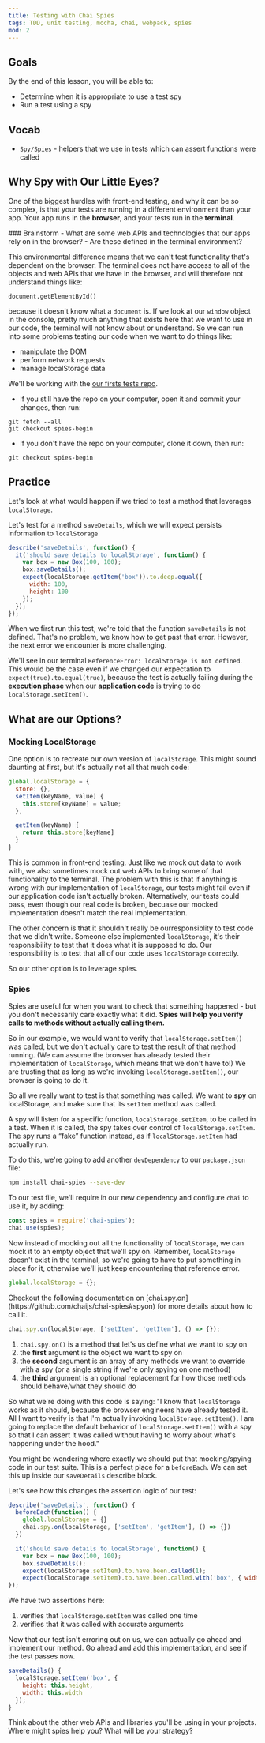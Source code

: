 ```yaml
---
title: Testing with Chai Spies
tags: TDD, unit testing, mocha, chai, webpack, spies
mod: 2
---
```


## Goals

By the end of this lesson, you will be able to:

* Determine when it is appropriate to use a test spy
* Run a test using a spy

## Vocab

- `Spy/Spies` - helpers that we use in tests which can assert functions were
  called

## Why Spy with Our Little Eyes?

One of the biggest hurdles with front-end testing, and why it can be so complex, is that your tests are running in a different environment than your app. Your app runs in the **browser**, and your tests run in the **terminal**.

<section class="call-to-action">
### Brainstorm
- What are some web APIs and technologies that our apps rely on in the browser?
- Are these defined in the terminal environment?
</section>

This environmental difference means that we can't test functionality that's dependent on the browser. The terminal does not have access to all of the objects and web APIs that we have in the browser, and will therefore not understand things like:

`document.getElementById()`

because it doesn't know what a `document` is. If we look at our `window` object in the console, pretty much anything that exists here that we want to use in our code, the terminal will not know about or understand. So we can run into some problems testing our code when we want to do things like:

* manipulate the DOM
* perform network requests
* manage localStorage data

<section class="call-to-action">
We'll be working with the <a href="https://github.com/turingschool-examples/our-first-tests" target="\__blank"> our firsts tests repo</a>.

- If you still have the repo on your computer, open it and commit your changes, then run:
```
git fetch --all
git checkout spies-begin
```
- If you don't have the repo on your computer, clone it down, then run:
```
git checkout spies-begin
```
</section>


## Practice

Let's look at what would happen if we tried to test a method that leverages `localStorage`.

Let's test for a method `saveDetails`, which we will expect persists information
to `localStorage`

```js
describe('saveDetails', function() {
  it('should save details to localStorage', function() {
    var box = new Box(100, 100);
    box.saveDetails();
    expect(localStorage.getItem('box')).to.deep.equal({
      width: 100,
      height: 100
    });
  });
});
```

When we first run this test, we're told that the function `saveDetails` is not
defined. That's no problem, we know how to get past that error. However, the
next error we encounter is more challenging.

We'll see in our terminal `ReferenceError: localStorage is not defined`. This 
would be the case even if we changed our expectation to `expect(true).to.equal(true)`, 
because the test is actually failing during the **execution phase** when our 
**application code** is trying to do `localStorage.setItem()`.


## What are our Options?

### Mocking LocalStorage

One option is to recreate our own version of `localStorage`. This might sound daunting at first, but it's actually not all that much code:

```js
global.localStorage = {
  store: {},
  setItem(keyName, value) {
    this.store[keyName] = value;
  },

  getItem(keyName) {
    return this.store[keyName]
  }
}
```

This is common in front-end testing. Just like we mock out data to work with, 
we also sometimes mock out web APIs to bring some of that functionality to 
the terminal. The problem with this is that if anything is wrong with our 
implementation of `localStorage`, our tests might fail even if our 
application code isn't actually broken. Alternatively, our tests could pass,
even though our real code is broken, becuase our mocked implementation doesn't
match the real implementation.

The other concern is that it shouldn't really be ourresponsiblity to 
test code that we didn't write. Someone else implemented
`localStorage`, it's their responsibility to test that it does what it is
supposed to do. Our responsibility is to test that all of our code uses
`localStorage` correctly.

So our other option is to leverage spies.


### Spies

Spies are useful for when you want to check that something happened - but you don't necessarily care exactly what it did. **Spies will help you verify calls to methods without actually calling them.**

So in our example, we would want to verify that `localStorage.setItem()` was called, but we don't actually care to test the result of that method running. (We can assume the browser has already tested their implementation of `localStorage`, which means that we don't have to!) We are trusting that as long as we're invoking `localStorage.setItem()`, our browser is going to do it.

So all we really want to test is that something was called. We want to **spy** on localStorage, and make sure that its `setItem` method was called.

A spy will listen for a specific function, `localStorage.setItem`, to be called in a test. When it is called, the spy takes over control of `localStorage.setItem`. The spy runs a “fake” function instead, as if `localStorage.setItem` had actually run.

To do this, we're going to add another `devDependency` to our `package.json` file:

```bash
npm install chai-spies --save-dev
```

To our test file, we'll require in our new dependency and configure `chai` to use it, by adding:

```js
const spies = require('chai-spies');
chai.use(spies);
```

Now instead of mocking out all the functionality of `localStorage`, we can mock
it to an empty object that we'll spy on. Remember, `localStorage` doesn't exist
in the terminal, so we're going to have to put something in place for it,
otherwise we'll just keep encountering that reference error.

```js
global.localStorage = {};
```

<section class="call-to-action">
Checkout the following documentation on [chai.spy.on](https://github.com/chaijs/chai-spies#spyon) for more details about how to call it.
</section>

```js
chai.spy.on(localStorage, ['setItem', 'getItem'], () => {});
```

1. `chai.spy.on()` is a method that let's us define what we want to spy on
2. the **first** argument is the object we want to spy on
3. the **second** argument is an array of any methods we want to override with a spy (or a single string if we're only spying on one method)
4. the **third** argument is an optional replacement for how those methods should behave/what they should do

So what we're doing with this code is saying: "I know that `localStorage` works as it should, because the browser engineers have already tested it. All I want to verify is that I'm actually invoking `localStorage.setItem()`. I am going to replace the default behavior of `localStorage.setItem()` with a spy so that I can assert it was called without having to worry about what's happening under the hood."

You might be wondering where exactly we should put that mocking/spying code in
our test suite. This is a perfect place for a `beforeEach`. We can set this up
inside our `saveDetails` describe block.

Let's see how this changes the assertion logic of our test:

```js
describe('saveDetails', function() {
  beforeEach(function() {
    global.localStorage = {}
    chai.spy.on(localStorage, ['setItem', 'getItem'], () => {})
  })

  it('should save details to localStorage', function() {
    var box = new Box(100, 100);
    box.saveDetails();
    expect(localStorage.setItem).to.have.been.called(1);
    expect(localStorage.setItem).to.have.been.called.with('box', { width: 100, height: 100 });
});
```

We have two assertions here:
1. verifies that `localStorage.setItem` was called one time
2. verifies that it was called with accurate arguments


Now that our test isn't erroring out on us, we can actually go ahead and
implement our method. Go ahead and add this implementation, and see if the test
passes now.

```js
saveDetails() {
  localStorage.setItem('box', {
    height: this.height,
    width: this.width
  });
}
```


<section class="call-to-action">
Think about the other web APIs and libraries you'll be using in your projects. Where might spies help you? What will be your strategy?
</section>
